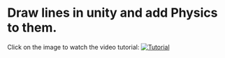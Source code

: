 # Draw lines in unity and add Physics to them.

Click on the image to watch the video tutorial:
[![Tutorial](https://img.youtube.com/vi/KojYeZwEPyQ/0.jpg)](https://www.youtube.com/watch?v=KojYeZwEPyQ)
